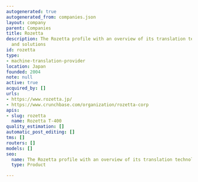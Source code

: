 ```yaml
---
autogenerated: true
autogenerated_from: companies.json
layout: company
parent: Companies
title: Rozetta
description: The Rozetta profile with an overview of its translation technologies
  and solutions
id: rozetta
type:
- machine-translation-provider
location: Japan
founded: 2004
note: null
active: true
acquired_by: []
urls:
- https://www.rozetta.jp/
- https://www.crunchbase.com/organization/rozetta-corp
apis:
- slug: rozetta
  name: Rozetta T-400
quality_estimation: []
automatic_post_editing: []
tms: []
routers: []
models: []
seo:
  name: The Rozetta profile with an overview of its translation technologies and solutions
  type: Product

---
```


